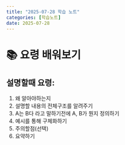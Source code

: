 ```yaml
---
title: "2025-07-28 학습 노트"
categories: [학습노트]
date: 2025-07-28
---
```


# 📚 요령 배워보기

## 설명할때 요령:
1. 왜 알아야하는지
2. 설명할 내용의 전체구조를 알려주기
3. A는 B다 라고 말하기전에 A, B가 뭔지 정의하기
4. 예시를 통해 구체화하기
5. 주의할점(선택)
6. 요약하기